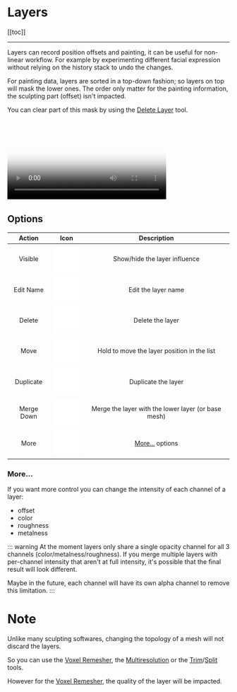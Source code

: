 # Layers

[[toc]]

---

Layers can record position offsets and painting, it can be useful for non-linear workflow.
For example by experimenting different facial expression without relying on the history stack to undo the changes.

For painting data, layers are sorted in a top-down fashion; so layers on top will mask the lower ones.
The order only matter for the painting information, the sculpting part (offset) isn't impacted.

You can clear part of this mask by using the [Delete Layer](#delete-layer) tool.

<video width='360' preload='metadata' poster='./videos/layer.jpg' controls>
    <source src='./videos/layer.mp4' type='video/mp4'>
</video>

## Options

| Action       | Icon                                                           | Description  |
| :---:        | :---:                                                          | :---:        |
| Visible      | <img src='./images/common/show.png'       class='icon-image'/> | Show/hide the layer influence |
| Edit Name    | <img src='./images/common/pencil.png'     class='icon-image'/> | Edit the layer name |
| Delete       | <img src='./images/common/trash.png'      class='icon-image'/> | Delete the layer |
| Move         | <img src='./images/common/move.png'       class='icon-image'/> | Hold to move the layer position in the list |
| Duplicate    | <img src='./images/common/duplicate.png'  class='icon-image'/> | Duplicate the layer |
| Merge Down   | <img src='./images/common/merge_down.png' class='icon-image'/> | Merge the layer with the lower layer (or base mesh) |
| More         | <img src='./images/common/more.png'       class='icon-image'/> | [More...](#more) options |

### More...
If you want more control you can change the intensity of each channel of a layer:
- offset
- color
- roughness
- metalness

::: warning
At the moment layers only share a single opacity channel for all 3 channels (color/metalness/roughness).
If you merge multiple layers with per-channel intensity that aren't at full intensity, it's possible that the final result will look different.

Maybe in the future, each channel will have its own alpha channel to remove this limitation.
:::

# Note
Unlike many sculpting softwares, changing the topology of a mesh will not discard the layers.

So you can use the [Voxel Remesher](topology.md#voxel-remesher), the [Multiresolution](topology.md#multiresolution) or the [Trim](tools.md#trim)/[Split](tools.md#split) tools.

However for the [Voxel Remesher](topology.md#voxel-remesher), the quality of the layer will be impacted.
